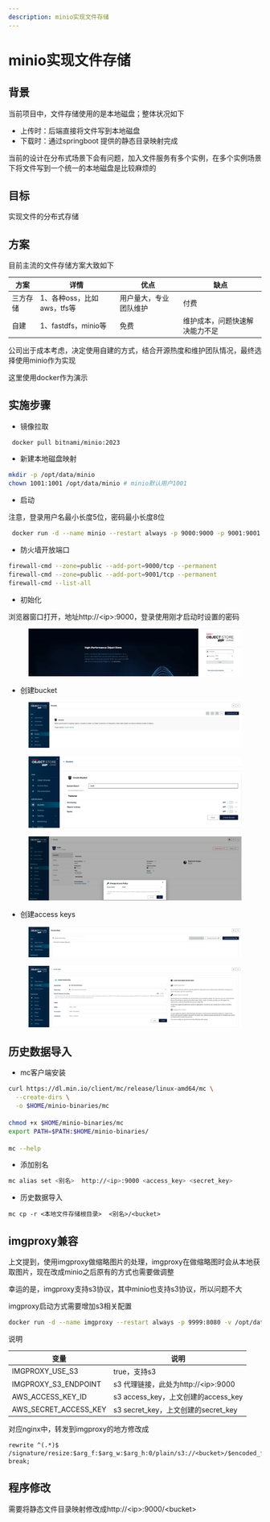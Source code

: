 ```yaml
---
description: minio实现文件存储
---
```


# minio实现文件存储

## &#x20;背景

当前项目中，文件存储使用的是本地磁盘；整体状况如下

* 上传时：后端直接将文件写到本地磁盘
* 下载时：通过springboot 提供的静态目录映射完成

当前的设计在分布式场景下会有问题，加入文件服务有多个实例，在多个实例场景下将文件写到一个统一的本地磁盘是比较麻烦的

## 目标

实现文件的分布式存储

## 方案

目前主流的文件存储方案大致如下

| 方案   | 详情                 | 优点          | 缺点              |
| ---- | ------------------ | ----------- | --------------- |
| 三方存储 | 1、各种oss，比如aws，tfs等 | 用户量大，专业团队维护 | 付费              |
| 自建   | 1、fastdfs，minio等   | 免费          | 维护成本，问题快速解决能力不足 |

公司出于成本考虑，决定使用自建的方式，结合开源热度和维护团队情况，最终选择使用minio作为实现

这里使用docker作为演示

## 实施步骤

* 镜像拉取

```bash
 docker pull bitnami/minio:2023
```

* 新建本地磁盘映射

```bash
mkdir -p /opt/data/minio
chown 1001:1001 /opt/data/minio # minio默认用户1001
```

* 启动

注意，登录用户名最小长度5位，密码最小长度8位

```bash
 docker run -d --name minio --restart always -p 9000:9000 -p 9001:9001 -v /opt/data/minio:/bitnami/minio/data --env="MINIO_ROOT_USER=控制台登录用户名" --env="MINIO_ROOT_PASSWORD=控制台登录密码" --privileged=true bitnami/minio:2023
```

* 防火墙开放端口

```bash
firewall-cmd --zone=public --add-port=9000/tcp --permanent
firewall-cmd --zone=public --add-port=9001/tcp --permanent
firewall-cmd --list-all
```

* 初始化

浏览器窗口打开，地址http://\<ip>:9000，登录使用刚才启动时设置的密码

<figure><img src="../.gitbook/assets/minio-login.png" alt=""><figcaption></figcaption></figure>

* 创建bucket

<figure><img src="../.gitbook/assets/create-bucket-1.png" alt=""><figcaption></figcaption></figure>

<figure><img src="../.gitbook/assets/create-bucket-2.png" alt=""><figcaption></figcaption></figure>

<figure><img src="../.gitbook/assets/create-bucket-3.png" alt=""><figcaption></figcaption></figure>

* 创建access keys

<figure><img src="../.gitbook/assets/create-access-key-1.png" alt=""><figcaption></figcaption></figure>

<figure><img src="../.gitbook/assets/create-access-key-2.png" alt=""><figcaption></figcaption></figure>

## 历史数据导入

* mc客户端安装

```bash
curl https://dl.min.io/client/mc/release/linux-amd64/mc \
  --create-dirs \
  -o $HOME/minio-binaries/mc

chmod +x $HOME/minio-binaries/mc
export PATH=$PATH:$HOME/minio-binaries/

mc --help
```

* 添加别名

```bash
mc alias set <别名>  http://<ip>:9000 <access_key> <secret_key>
```

* 历史数据导入

```
mc cp -r <本地文件存储根目录>  <别名>/<bucket>
```

## imgproxy兼容

上文提到，使用imgproxy做缩略图片的处理，imgproxy在做缩略图时会从本地获取图片，现在改成minio之后原有的方式也需要做调整

幸运的是，imgproxy支持s3协议，其中minio也支持s3协议，所以问题不大

imgproxy启动方式需要增加s3相关配置

```bash
docker run -d --name imgproxy --restart always -p 9999:8080 -v /opt/data/backend/file:/app/images --env="IMGPROXY_LOCAL_FILESYSTEM_ROOT=/app/images" --env="IMGPROXY_S3_ENDPOINT=http://<ip>:9000" --env="IMGPROXY_USE_S3=true" --env="AWS_ACCESS_KEY_ID=<access_key>" --env="AWS_SECRET_ACCESS_KEY=<secret_key>" --user root --privileged darthsim/imgproxy 
```

说明

| 变量                       | 说明                              |
| ------------------------ | ------------------------------- |
| IMGPROXY\_USE\_S3        | true，支持s3                       |
| IMGPROXY\_S3\_ENDPOINT   | s3 代理链接，此处为http://\<ip>:9000    |
| AWS\_ACCESS\_KEY\_ID     | s3 access\_key，上文创建的access\_key |
| AWS\_SECRET\_ACCESS\_KEY | s3 secret\_key，上文创建的secret\_key |

对应nginx中，转发到imgproxy的地方修改成

```
rewrite ^(.*)$ /signature/resize:$arg_f:$arg_w:$arg_h:0/plain/s3://<bucket>/$encoded_filename@$arg_t break;
```

## 程序修改

需要将静态文件目录映射修改成http://\<ip>:9000/\<bucket>
